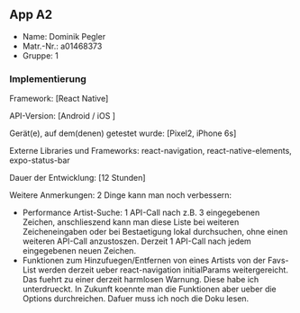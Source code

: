 ## App A2

* Name:	Dominik Pegler
* Matr.-Nr.:	a01468373
* Gruppe:	1


### Implementierung

Framework:	[React Native]

API-Version:	[Android / iOS ]

Gerät(e), auf dem(denen) getestet wurde:
[Pixel2, iPhone 6s]

Externe Libraries und Frameworks:
react-navigation, react-native-elements, expo-status-bar

Dauer der Entwicklung:
[12 Stunden]

Weitere Anmerkungen:
2 Dinge kann man noch verbessern:
- Performance Artist-Suche: 1 API-Call nach z.B. 3 eingegebenen Zeichen, anschlieszend kann man diese Liste bei weiteren Zeicheneingaben oder bei Bestaetigung lokal durchsuchen, ohne einen weiteren API-Call anzustoszen. Derzeit 1 API-Call nach jedem eingegebenen neuen Zeichen.
- Funktionen zum Hinzufuegen/Entfernen von eines Artists von der Favs-List werden derzeit ueber react-navigation initialParams weitergereicht. Das fuehrt zu einer derzeit harmlosen Warnung. Diese habe ich unterdrueckt. In Zukunft koennte man die Funktionen aber ueber die Options durchreichen. Dafuer muss ich noch die Doku lesen.